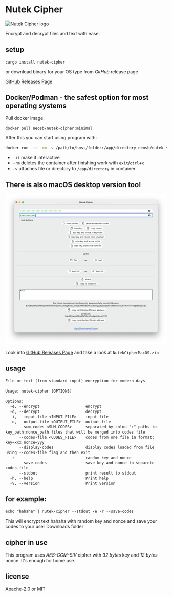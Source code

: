 # Nutek Cipher

![Nutek Cipher logo](logo.png)

Encrypt and decrypt files and text with ease.

## setup

```shell
cargo install nutek-cipher
```

or download binary for your OS type from _GitHub_ release page

[GitHub Releases Page](https://github.com/NutekSecurity/nutek-cipher/releases "Release Page")

## Docker/Podman - the safest option for most operating systems

Pull docker image:

```sh
docker pull neosb/nutek-cipher:minimal
```

After this you can start using program with:

```sh
docker run -it -rm -v /path/to/host/folder:/app/directory neosb/nutek-sipher:minimal nutek-cipher --help
```

* `-it` make it interactive
* `-rm` deletes the container after finishing work with `exit`/`ctrl`+`c`
* `-v` attaches file or directory to `/app/directory` in container

## There is also macOS desktop version too!

![macOS desktop](macOS-GUI.png)

Look into [GitHub Releases Page](https://github.com/NutekSecurity/nutek-cipher/releases "Release Page") and take a look at
`NutekCipherMacOS.zip`

## usage

```shell
File or text (from standard input) encryption for modern days

Usage: nutek-cipher [OPTIONS]

Options:
  -e, --encrypt                    encrypt
  -d, --decrypt                    decrypt
  -i, --input-file <INPUT_FILE>    input file
  -o, --output-file <OUTPUT_FILE>  output file
      --sum-codes <SUM_CODES>      separated by colon ":" paths to key_path:nonce_path files that will be merged into codes file
      --codes-file <CODES_FILE>    codes from one file in format: key=xxx nonce=yyy
      --display-codes              display codes loaded from file using --codes-file flag and then exit
  -r                               random key and nonce
      --save-codes                 save key and nonce to separete codes file
      --stdout                     print result to stdout
  -h, --help                       Print help
  -V, --version                    Print version
```

## for example:

```shell
echo "hahaha" | nutek-cipher --stdout -e -r --save-codes
```

This will encrypt text hahaha with random key and nonce and save your codes to your user Downloads folder

## cipher in use

This program uses *AES-GCM-SIV* cipher with *32 bytes* key and *12 bytes* nonce. It's enough for home use.

## license

Apache-2.0 or MIT
